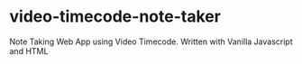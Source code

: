 # video-timecode-note-taker
Note Taking Web App using Video Timecode.  Written with Vanilla Javascript and HTML

